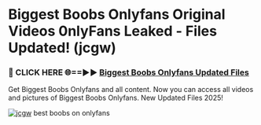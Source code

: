 # Biggest Boobs Onlyfans Original Videos 0nlyFans Leaked - Files Updated! (jcgw)

<h3>🔴 CLICK HERE 🌐==►► <a href="https://tinyurl.com/3hn5wdd3" rel="nofollow">Biggest Boobs Onlyfans Updated Files</a></h3>

Get Biggest Boobs Onlyfans and all content. Now you can access all videos and pictures of Biggest Boobs Onlyfans. New Updated Files 2025!

[![jcgw](https://i.imgur.com/4HnBqBT.gif)](https://tinyurl.com/3hn5wdd3)
best boobs on onlyfans